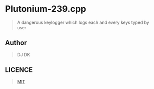 # Plutonium-239.cpp
> A dangerous keylogger which logs each and every keys typed by user

## Author
> DJ
> DK

## LICENCE
> [MIT](LICENCE)
